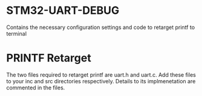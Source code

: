# STM32-UART-DEBUG
Contains the necessary configuration settings and code to retarget printf to terminal

# PRINTF Retarget
The two files required to retarget printf are uart.h and uart.c. Add these files to your inc and src directories respectively. Details to its implmenetation are commented in the files. 
